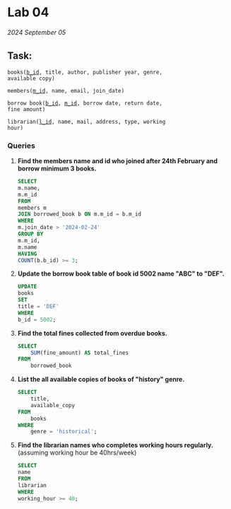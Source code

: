 # Lab 04
###### 2024 September 05

## Task: 

<code>books(<u>b_id</u>, title, author, publisher year, genre, available copy)</code>

<code>members(<u>m_id</u>, name, email, join_date)</code>

<code>borrow book(<u>b_id</u>, <u>m_id</u>, borrow date, return date, fine amount)</code>

<code>librarian(<u>l_id</u>, name, mail, address, type, working hour)</code>

### Queries
1. **Find the members name and id who joined after 24th February and borrow minimum 3 books.**
    ```sql
    SELECT 
    m.name, 
    m.m_id 
    FROM 
    members m 
    JOIN borrowed_book b ON m.m_id = b.m_id 
    WHERE 
    m.join_date > '2024-02-24'
    GROUP BY 
    m.m_id, 
    m.name 
    HAVING 
    COUNT(b.b_id) >= 3;
    ```

2. **Update the borrow book table of book id 5002 name "ABC" to "DEF".**
    ```sql
    UPDATE 
    books 
    SET 
    title = 'DEF' 
    WHERE 
    b_id = 5002;
    ```

3. **Find the total fines collected from overdue books.** 
    ```sql
    SELECT
        SUM(fine_amount) AS total_fines
    FROM
        borrowed_book    
    ```

4. **List the all available copies of books of "history" genre.**
    ```sql
    SELECT
        title,
        available_copy
    FROM
        books
    WHERE
        genre = 'historical';    
    ```

5. **Find the librarian names who completes working hours regularly.**  
    (assuming working hour be 40hrs/week)
    ```sql
    SELECT 
    name
    FROM 
    librarian 
    WHERE 
    working_hour >= 40;
    ```
